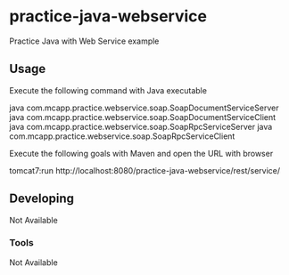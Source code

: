 # practice-java-webservice

Practice Java with Web Service example

## Usage

Execute the following command with Java executable

java com.mcapp.practice.webservice.soap.SoapDocumentServiceServer
java com.mcapp.practice.webservice.soap.SoapDocumentServiceClient
java com.mcapp.practice.webservice.soap.SoapRpcServiceServer
java com.mcapp.practice.webservice.soap.SoapRpcServiceClient

Execute the following goals with Maven and open the URL with browser

tomcat7:run
http://localhost:8080/practice-java-webservice/rest/service/

## Developing

Not Available

### Tools

Not Available

